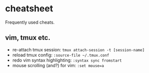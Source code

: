 # cheatsheet
Frequently used cheats.

## vim, tmux etc.
* re-attach tmux session: `tmux attach-session -t [session-name]`
* reload tmux config: `:source-file ~/.tmux.conf`
* redo vim syntax highlighting: `:syntax sync fromstart`
* mouse scrolling (and?) for vim: `:set mouse=a`
